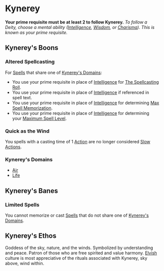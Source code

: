 # Kynerey
**Your prime requisite must be at least 2 to follow Kynerey.**
*To follow a Deity, choose a mental ability ([Intelligence](../../../Player%20Characters/Chosen%20Statistics/Intelligence.md), [Wisdom](../../../Player%20Characters/Chosen%20Statistics/Wisdom.md), or [Charisma](../../../Player%20Characters/Chosen%20Statistics/Charisma.md)). This is known as your prime requisite.*
## Kynerey's Boons
### Altered Spellcasting
For [Spells](../../Spells.md) that share one of [Kynerey's Domains](#Kynerey's%20Domains):
- You use your prime requisite in place of [Intelligence](../../../../Player%20Characters/Chosen%20Statistics/Intelligence.md) for [The Spellcasting Roll](../../Spellcasting.md#The%20Spellcasting%20Roll).
- You use your prime requisite in place of [Intelligence](../../../../Player%20Characters/Chosen%20Statistics/Intelligence.md) if referenced in spell text.
- You use your prime requisite in place of [Intelligence](../../../../Player%20Characters/Chosen%20Statistics/Intelligence.md) for determining [Max Spell Memorization](../../Spell%20Memorization.md).
- You use your prime requisite in place of [Intelligence](../../../../Player%20Characters/Chosen%20Statistics/Intelligence.md) for determining your [Maximum Spell Level](../../Spell%20Level.md#Max%20Spell%20Level).
### Quick as the Wind
You spells with a casting time of 1 [Action](../../../Game%20Procedures/Action.md) are no longer considered [Slow Actions](../../../../Game%20Procedures/Action.md#Slow%20Action).
### Kynerey's Domains
- [Air](../../Spell%20Domains/Air.md)
- [Life](../../Spell%20Domains/Life.md)
## Kynerey's Banes
### Limited Spells
You cannot memorize or cast [Spells](../../Spells.md) that do not share one of [Kynerey's Domains](#Kynerey's%20Domains).
## Kynerey's Ethos
Goddess of the sky, nature, and the winds. Symbolized by understanding and peace. Patron of those who are free spirited and value harmony. [Elvish](../../../../Player%20Characters/Ancenstries/Elf.md) culture is most appreciative of the rituals associated with Kynerey, sky above, wind within.